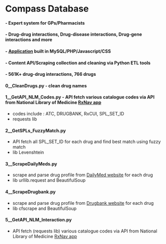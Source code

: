 # Compass Database
#### - Expert system for GPs/Pharmacists
#### - Drug-drug interactions, Drug-disease interactions, Drug-gene interactions and more
#### - <a href="https://github.com/bjmcnamee/Compass_Application">Application</a> built in MySQL/PHP/Javascript/CSS
#### - Content API/Scraping collection and cleaning via Python ETL tools
#### - 561K+ drug-drug interactions, 766 drugs
####
####
#### 0__CleanDrugs.py - clean drug names

#### 1__GetAPI_NLM_Codes.py - API fetch various catalogue codes via API from National Library of Medicine <a href="https://mor.nlm.nih.gov/RxNav/">RxNav app</a>
- codes include : ATC, DRUGBANK, RxCUI, SPL_SET_ID
- requests lib

#### 2__GetSPLs_FuzzyMatch.py
- API fetch all SPL_SET_ID for each drug and find best match using fuzzy match
- lib Levenshtein

#### 3__ScrapeDailyMeds.py
- scrape and parse drug profile from <a href="https://dailymed.nlm.nih.gov/dailymed/">DailyMed website</a> for each drug
- lib urllib.request and BeautifulSoup

#### 4__ScrapeDrugbank.py
- scrape and parse drug profile from <a href="https://go.drugbank.com/drugs">Drugbank website</a> for each drug
- lib cfscrape and BeautifulSoup

#### 5__GetAPI_NLM_Interaction.py
 - API fetch (requests lib) various catalogue codes via API from National Library of Medicine <a href="https://mor.nlm.nih.gov/RxNav/">RxNav app</a>
